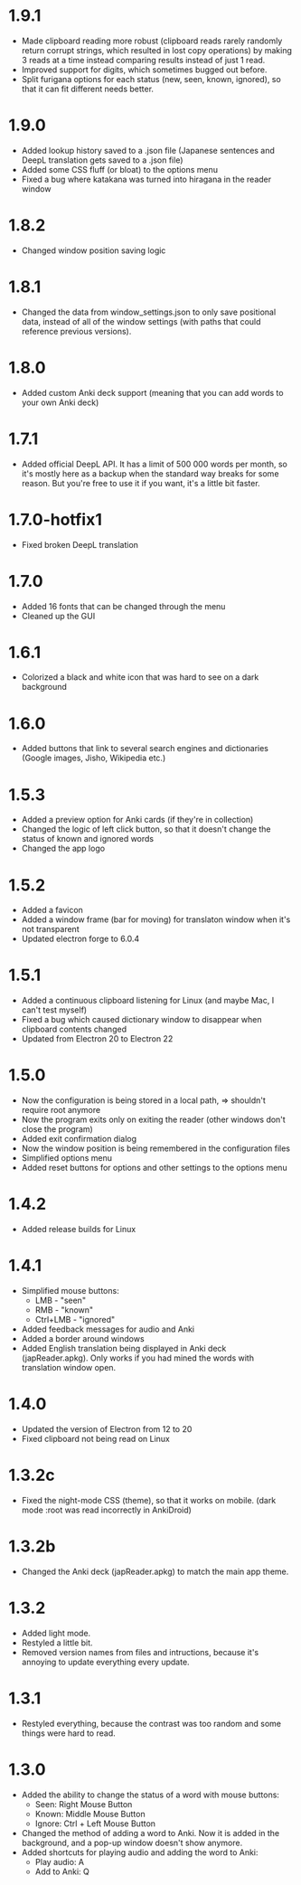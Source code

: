 # 1.9.1
- Made clipboard reading more robust (clipboard reads rarely randomly return corrupt strings, which resulted in lost copy operations) by making 3 reads at a time instead comparing results instead of just 1 read.
- Improved support for digits, which sometimes bugged out before.
- Split furigana options for each status (new, seen, known, ignored), so that it can fit different needs better.

# 1.9.0
- Added lookup history saved to a .json file (Japanese sentences and DeepL translation gets saved to a .json file)
- Added some CSS fluff (or bloat) to the options menu
- Fixed a bug where katakana was turned into hiragana in the reader window

# 1.8.2
- Changed window position saving logic

# 1.8.1
- Changed the data from window_settings.json to only save positional data, instead of all of the window settings (with paths that could reference previous versions).

# 1.8.0
- Added custom Anki deck support (meaning that you can add words to your own Anki deck)

# 1.7.1
- Added official DeepL API. It has a limit of 500 000 words per month, so it's mostly here as a backup when the standard way breaks for some reason. But you're free to use it if you want, it's a little bit faster.

# 1.7.0-hotfix1
- Fixed broken DeepL translation

# 1.7.0
- Added 16 fonts that can be changed through the menu
- Cleaned up the GUI

# 1.6.1
- Colorized a black and white icon that was hard to see on a dark background

# 1.6.0
- Added buttons that link to several search engines and dictionaries (Google images, Jisho, Wikipedia etc.)

# 1.5.3
- Added a preview option for Anki cards (if they're in collection)
- Changed the logic of left click button, so that it doesn't change the status of known and ignored words
- Changed the app logo

# 1.5.2
- Added a favicon
- Added a window frame (bar for moving) for translaton window when it's not transparent
- Updated electron forge to 6.0.4

# 1.5.1
- Added a continuous clipboard listening for Linux (and maybe Mac, I can't test myself)
- Fixed a bug which caused dictionary window to disappear when clipboard contents changed
- Updated from Electron 20 to Electron 22

# 1.5.0
- Now the configuration is being stored in a local path, => shouldn't require root anymore
- Now the program exits only on exiting the reader (other windows don't close the program)
- Added exit confirmation dialog
- Now the window position is being remembered in the configuration files
- Simplified options menu
- Added reset buttons for options and other settings to the options menu

# 1.4.2
- Added release builds for Linux

# 1.4.1
- Simplified mouse buttons:
	* LMB - "seen"
	* RMB - "known"
	*	Ctrl+LMB - "ignored"
- Added feedback messages for audio and Anki
- Added a border around windows
- Added English translation being displayed in 
Anki deck (japReader.apkg). Only works if you
had mined the words with translation window open.

# 1.4.0
- Updated the version of Electron from 12 to 20
- Fixed clipboard not being read on Linux

# 1.3.2c
- Fixed the night-mode CSS (theme), so that it works on mobile.
	(dark mode :root was read incorrectly in AnkiDroid)

# 1.3.2b
- Changed the Anki deck (japReader.apkg) to match the main app theme.

# 1.3.2
- Added light mode.
- Restyled a little bit.
- Removed version names from files and intructions, 
    because it's annoying to update everything every update.

# 1.3.1
- Restyled everything, because the contrast was too random 
    and some things were hard to read.

# 1.3.0
- Added the ability to change the status of a word with mouse buttons:
    * Seen: Right Mouse Button
    * Known: Middle Mouse Button
    * Ignore: Ctrl + Left Mouse Button
- Changed the method of adding a word to Anki. 
Now it is added in the background, and a pop-up window doesn't show anymore.
- Added shortcuts for playing audio and adding the word to Anki:
    * Play audio: A
    * Add to Anki: Q